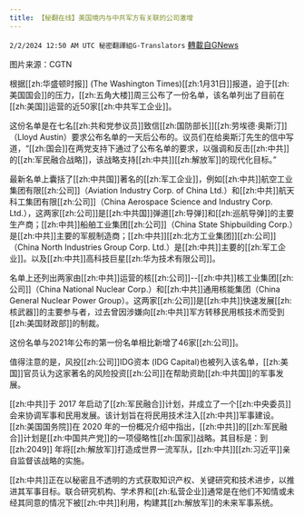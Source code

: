 ```yaml
---
title: 【秘翻在线】美国境内与中共军方有关联的公司激增
---
```

`2/2/2024 12:50 AM UTC 秘密翻譯組G-Translators` [轉載自GNews](https://gnews.org/articles/2274918)

图片来源：CGTN

根据[[zh:华盛顿时报]] (The Washington Times)[[zh:1月31日]]报道，迫于[[zh:美国国会]]的压力，[[zh:五角大楼]]周三公布了一份名单，该名单列出了目前在[[zh:美国]]运营的近50家[[zh:中共军工企业]]。

这份名单是在七名[[zh:共和党参议员]]致信[[zh:国防部长]][[zh:劳埃德·奥斯汀]]（Lloyd Austin）要求公布名单的一天后公布的。议员们在给奥斯汀先生的信中写道，“[[zh:国会]]在两党支持下通过了公布名单的要求，以强调和反击[[zh:中共]]的[[zh:军民融合战略]]，该战略支持[[zh:中共]][[zh:解放军]]的现代化目标。”

最新名单上囊括了[[zh:中共国]]著名的[[zh:军工企业]]，例如[[zh:中共]]航空工业集团有限[[zh:公司]]（Aviation Industry Corp. of China Ltd.）和[[zh:中共]]航天科工集团有限[[zh:公司]]（China Aerospace Science and Industry Corp. Ltd.），这两家[[zh:公司]]是[[zh:中共国]]弹道[[zh:导弹]]和[[zh:巡航导弹]]的主要生产商；[[zh:中共]]船舶工业集团[[zh:公司]]（China State Shipbuilding Corp.）是[[zh:中共]]主要的军舰制造商；[[zh:中共]][[zh:北方工业集团]][[zh:公司]]（China North Industries Group Corp. Ltd.）是[[zh:中共]]主要的[[zh:军工企业]]。以及[[zh:中共]]高科技巨星[[zh:华为技术有限公司]]。

名单上还列出两家由[[zh:中共]]运营的核[[zh:公司]]\--[[zh:中共]]核工业集团[[zh:公司]]（China National Nuclear Corp.）和[[zh:中共]]通用核能集团（China General Nuclear Power Group）。这两家[[zh:公司]]是[[zh:中共]]快速发展[[zh:核武器]]的主要参与者，过去曾因涉嫌向[[zh:中共]]军方转移民用核技术而受到[[zh:美国财政部]]的制裁。

这份名单与2021年公布的第一份名单相比新增了46家[[zh:公司]]。

值得注意的是，风投[[zh:公司]]IDG资本 (IDG Capital)也被列入该名单，[[zh:美国]]官员认为这家著名的风险投资[[zh:公司]]在帮助资助[[zh:中共国]]的军事发展。

[[zh:中共]]于 2017 年启动了[[zh:军民融合]]计划，并成立了一个[[zh:中央委员]]会来协调军事和民用发展。该计划旨在将民用技术注入[[zh:中共]]军事建设。[[zh:美国国务院]]在 2020 年的一份概况介绍中指出，[[zh:中共]]的[[zh:军民融合]]计划是[[zh:中国共产党]]的一项侵略性[[zh:国家]]战略。其目标是：到 [[zh:2049]] 年将[[zh:解放军]]打造成世界一流军队，[[zh:中共]][[zh:习近平]]亲自监督该战略的实施。

[[zh:中共]]正在以秘密且不透明的方式获取知识产权、关键研究和技术进步，以推进其军事目标。联合研究机构、学术界和[[zh:私营企业]]通常是在他们不知情或未经其同意的情况下被[[zh:中共]]利用，构建其[[zh:解放军]]的未来军事系统。

